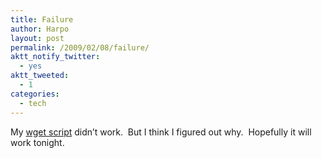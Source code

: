 ```yaml
---
title: Failure
author: Harpo
layout: post
permalink: /2009/02/08/failure/
aktt_notify_twitter:
  - yes
aktt_tweeted:
  - 1
categories:
  - tech
---
```

My [wget script][1] didn&#8217;t work.  But I think I figured out why.  Hopefully it will work tonight.

 [1]: http://harpojaeger.github.io/2009/02/07/wget/